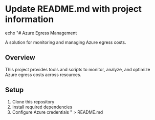 # Update README.md with project information
echo "# Azure Egress Management

A solution for monitoring and managing Azure egress costs.

## Overview

This project provides tools and scripts to monitor, analyze, and optimize Azure egress costs across resources.

## Setup

1. Clone this repository
2. Install required dependencies
3. Configure Azure credentials
" > README.md